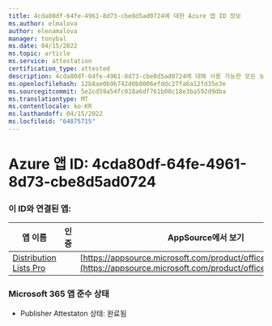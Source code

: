 ```yaml
---
title: 4cda80df-64fe-4961-8d73-cbe8d5ad0724에 대한 Azure 앱 ID 정보
ms.author: elmalova
author: elenamalova
manager: tonybal
ms.date: 04/15/2022
ms.topic: article
ms.service: attestation
certification_type: attested
description: 4cda80df-64fe-4961-8d73-cbe8d5ad0724에 대해 사용 가능한 모든 보안 및 규정 준수 정보입니다.
ms.openlocfilehash: 12b8ae0b9b742d0b8006efddc27fa6a12fd35e3e
ms.sourcegitcommit: 5e2cd59a54fc018a6df761b00c18e3ba592d9dba
ms.translationtype: MT
ms.contentlocale: ko-KR
ms.lasthandoff: 04/15/2022
ms.locfileid: "64875715"
---
```

# <a name="azure-app-id-4cda80df-64fe-4961-8d73-cbe8d5ad0724"></a>Azure 앱 ID: 4cda80df-64fe-4961-8d73-cbe8d5ad0724


### <a name="apps-associated-with-this-id"></a>이 ID와 연결된 앱:
| **앱 이름** | **인증** | **AppSource에서 보기** |
|--------------|---------------|-----------------------|
| [Distribution Lists Pro](../forward/WA200002977.md) |  | [https://appsource.microsoft.com/product/office/WA200002977](https://appsource.microsoft.com/product/office/WA200002977) |

### <a name="microsoft-365-app-compliance-status"></a>Microsoft 365 앱 준수 상태
- Publisher Attestaton 상태: 완료됨

